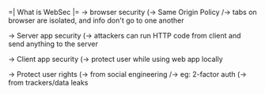 =| What is WebSec |=
\-> browser security
 (-> Same Origin Policy
  /-> tabs on browser are isolated, and info don't go to one another

\-> Server app security
 (-> attackers can run HTTP code from client and send anything to the server

\-> Client app security
 (-> protect user while using web app locally

\-> Protect user rights
 (-> from social engineering
  /-> eg: 2-factor auth
 (-> from trackers/data leaks